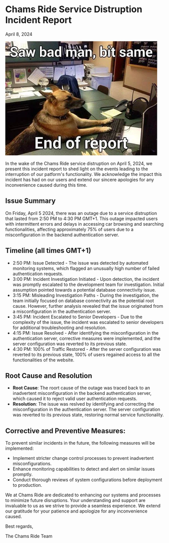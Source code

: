 # Chams Ride Service Distruption Incident Report
April 8, 2024

![ChamsRide Postmortem](chams_ride_postmorterm_meme.jpeg)

In the wake of the Chams Ride service distruption on April 5, 2024, we present this incident report to shed light on the events leading to the interruption of our patform's functionality. We acknowledge the impact this incident has had on our users and extend our sincere apologies for any inconvenience caused during this time.

## Issue Summary

On Friday, April 5 2024, there was an outage due to a service distruption that lasted from 2:50 PM to 4:30 PM GMT+1. This outage impacted users with intermittent errors and delays in accessing car browsing and searching functionalities, affecting approximately 75% of users due to a misconfiguration in the backend authentication server.

## Timeline (all times GMT+1)

- 2:50 PM: Issue Detected - The issue was detected by automated monitoring systems, which flagged an unusually high number of failed authentication requests.
- 3:00 PM: Incident Investigation Initiated - Upon detection, the incident was promptly escalated to the development team for investigation. Initial assumption pointed towards a potential database connectivity issue.
- 3:15 PM: Misleading Investigation Paths - During the investigation, the team initially focused on database connectivity as the potential root cause. However, further analysis revealed that the issue originated from a misconfiguration in the authentication server.
- 3:45 PM: Incident Escalated to Senior Developers - Due to the complexity of the issue, the incident was escalated to senior developers for additional troubleshooting and resolution.
- 4:15 PM: Issue Resolved - After identifying the misconfiguration in the authentication server, corrective measures were implemented, and the server configuration was reverted to its previous state.
- 4:30 PM: 100% of Traffic Restored - After the server configuration was reverted to its previous state, 100% of users regained access to all the functionalities of the website.

## Root Cause and Resolution

- **Root Cause**: The roort cause of the outage was traced back to an inadvertent misconfiguration in the backend authentication server, which caused it to reject valid user authentication requests.
- **Resolution**: The issue was reslved by identifying and correcting the misconfiguration in the authentication server. The server configuration was reverted to its previous state, restoring normal service functionality.

## Corrective and Preventive Measures:

To prevent similar incidents in the future, the following measures will be implemented:
+ Implement stricter change control processes to prevent inadvertent misconfigurations.
+ Enhance monitoring capabilities to detect and alert on similar issues promptly.
+ Conduct thorough reviews of system configurations before deployment to production.

We at Chams Ride are dedicated to enhancing our systems and processes to minimize future disruptions. Your understanding and support are invaluable to us as we strive to provide a seamless experience. We extend our gratitude for your patience and apologize for any inconvenience caused.

Best regards,

The Chams Ride Team
